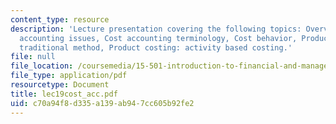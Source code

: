 ```yaml
---
content_type: resource
description: 'Lecture presentation covering the following topics: Overview of managerial
  accounting issues, Cost accounting terminology, Cost behavior, Product costing:
  traditional method, Product costing: activity based costing.'
file: null
file_location: /coursemedia/15-501-introduction-to-financial-and-managerial-accounting-spring-2004/c70a94f8d335a139ab947cc605b92fe2_lec19cost_acc.pdf
file_type: application/pdf
resourcetype: Document
title: lec19cost_acc.pdf
uid: c70a94f8-d335-a139-ab94-7cc605b92fe2
---
```

